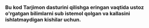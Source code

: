 ### Bu kod Tarjimon dasturini qilishga eringan vaqtida ustoz o'rgatgan bilimlarni sub istemol qolgan va kallasini ishlatmaydigan kishilar uchun.
